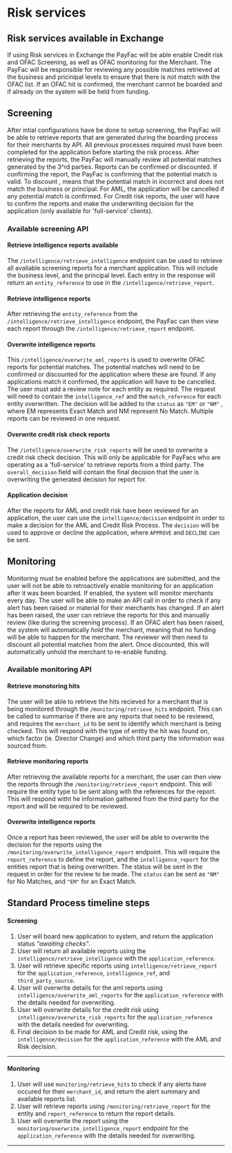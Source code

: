 # Risk services

## Risk services available in Exchange

If using Risk services in Exchange the PayFac will be able enable Credit risk and OFAC Screening, as well as OFAC monitoring for the Merchant. 
The PayFac will be responsible for reviewing any possible matches retrieved at the business and pricinipal levels to ensure that there is not match with the OFAC list. If an OFAC hit is confirmed, the merchant cannot be boarded and if already on the system will be held from funding.
 
## Screening

After intial configurations have be done to setup screening, the PayFac will be able to retrieve reports that are generated during the boarding process for their merchants by API. All previous processes required must have been completed for the application before starting the risk process. 
After retrieving the reports, the PayFac will manually review all potential matches generated by the 3^rd parties. Reports can be confirmed or discounted.
If confirming the report, the PayFac is confirming that the potential match is valid. To discount , means that the potential match in incorrect and does not match the business or principal. For AML, the application will be cancelled if any potential match is confirmed. For Credit risk reports, the user will have to confirm the reports and make the underwriting decision for the application (only available for 'full-service' clients).

### Available screening API

#### Retrieve intelligence reports available

The `/intelligence/retrieve_intelligence` endpoint can be used to retrieve all avaliable screening reports for a merchant application. This will include the business level, and the principal level. Each entry in the response will return an `entity_reference` to use in the `/intelligence/retrieve_report`.

#### Retrieve intelligence reports

After retrieving the `entity_reference` from  the `/intelligence/retrieve_intelligence` endpoint, the PayFac can then view each report through the `/intelligence/retrieve_report` endpoint.

#### Overwrite intelligence reports

This `/intelligence/overwrite_aml_reports` is used to overwrite OFAC reports for potential matches. The potential matches will need to be confirmed or discounted for the application where these are found. If any applications match it confirmed, the application will have to be cancelled. The user must add a review note for each entity as required. The request will need to contain the `intelligence_ref` and the `match_reference` for each entity overwritten. The decision will be added to the `status` as `"EM"` or `"NM"` , where EM represents Exact Match and NM represent No Match. Multiple reports can be reviewed in one request.

#### Overwrite credit risk check reports

The `/intelligence/overwrite_risk_reports` will be used to overwrite a credit risk check decision. This will only be applicable for PayFacs who are operating as a 'full-service' to retrieve reports from a third party. The `overall_decision` field will contain the final decision that the user is overwriting the generated decision for report for.

#### Application decision

After the reports for AML and credit risk have been reviewed for an application, the user can use the `intelligence/decision` endpoint in order to make a decision for the AML and Credit Risk Process. The `decision` will be used to approve or decline the application, where `APPROVE` and `DECLINE` can be sent.

## Monitoring

Monitoring must be enabled before the applications are submitted, and the user will not be able to retroactively enable monitoring for an application after it was been boarded. If enabled, the system will monitor merchants every day. The user will be able to make an API call in  order to check if any alert has been raised or material for their merchants has changed. If an alert has been raised, the user can retrieve the reports for this and manually review (like during the screening process).
If an OFAC alert has been raised, the system will automatically *hold* the merchant, meaning that no funding will be able to happen for the merchant. The reviewer will then need to discount all potential matches from the alert. Once discounted, this will automatically unhold the merchant to re-enable funding.

### Available monitoring API

#### Retrieve monotoring hits

The user will be able to retrieve the hits recieved for a merchant that is being monitored through the `/monitoring/retrieve_hits` endpoint. This can be called to summarise if there are any reports that need to be reviewed, and requires the `merchant_id` to be sent to identify which merchant is being checked. This will respond with the type of entity the hit was found on, which factor (ie. Director Change) and which third party the information was sourced from.

#### Retrieve monitoring reports

After retrieving the available reports for a merchant, the user can then view the reports through the `/monitoring/retrieve_report` endpoint. This will require the entity type to be sent along with the references for the report. This will respond witht he information gathered from the third party for the report and will be required to be reviewed.

#### Overwrite intelligence reports

Once a report has been reviewed, the user will be able to overwrite the decision for the reports using the `/monitoring/overwrite_intelligence_report` endpoint.
This will require the `report_reference` to define the report, and the `intelligence_report` for the entities report that is being overwritten. The status will be sent in the request in order for the review to be made. The `status` can be sent as `"NM"` for No Matches, and `"EM"` for an Exact Match.

## Standard Process timeline steps


<!--
type: tab
titles: Screening steps, Monitoring Steps
-->

#### Screening

1. User will board new application to system, and return the application status *"awaiting checks"*.
2. User will return all available reports using the `intelligence/retrieve_intelligence` with the `application_reference`.
3. User will retrieve specific reports using `intelligence/retrieve_report` for the `application_reference`, `intelligence_ref`, and `third_party_source`.
4. User will overwrite details for the aml reports using `intelligence/overwrite_aml_reports` for the `application_reference` with the details needed for overwriting.
5. User will overwrite details for the credit risk using `intelligence/overwrite_risk_reports` for the `application_reference` with the details needed for overwriting.
6. Final decision to be made for AML and Credit risk, using the `intelligence/decision` for the `application_reference` with the AML and Risk decision.

---

<!-- type: tab -->

#### Monitoring

1. User will use `monitoring/retrieve_hits` to check if any alerts have occured for their `merchant_id`, and return the alert summary and available reports list.
2. User will retrieve reports using `/monitoring/retrieve_report` for the entity and `report_reference` to return the report details.
3. User will overwrite the report using the `monitoring/overwrite_intelligence_report` endpoint for the `application_reference` with the details needed for overwriting.

<!-- type: tab-end -->

---
